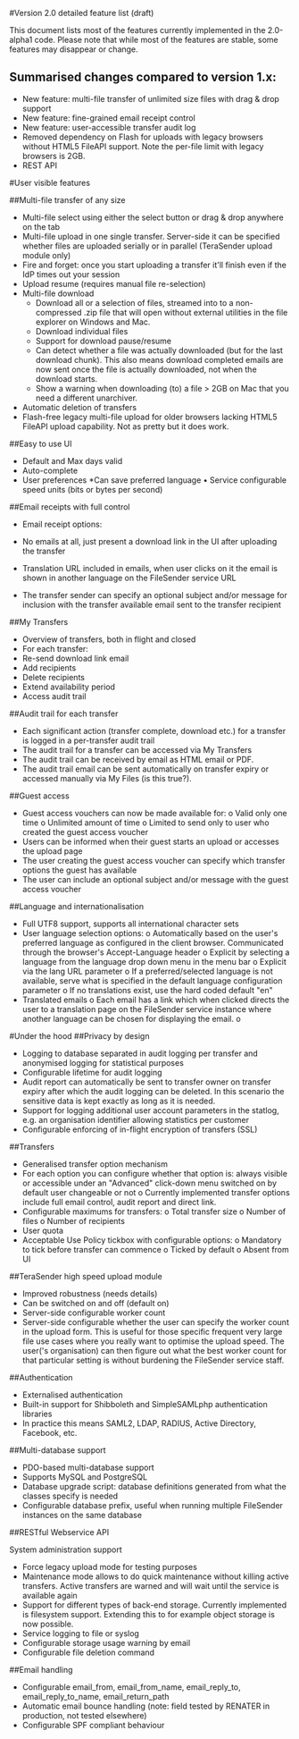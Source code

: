 #Version 2.0 detailed feature list (draft)

This document lists most of the features currently implemented in the 2.0-alpha1 code.  Please note that while most of the features are stable, some features may disappear or change.

## Summarised changes compared to version 1.x:
* New feature: multi-file transfer of unlimited size files with drag & drop support
* New feature: fine-grained email receipt control
* New feature: user-accessible transfer audit log
* Removed dependency on Flash for uploads with legacy browsers without HTML5 FileAPI support.  Note the per-file limit with legacy browsers is 2GB.  
* REST API

#User visible features

##Multi-file transfer of any size
* Multi-file select using either the select button or drag & drop anywhere on the tab
* Multi-file upload in one single transfer.  Server-side it can be specified whether files are uploaded serially or in parallel (TeraSender upload module only)
* Fire and forget: once you start uploading a transfer it'll finish even if the IdP times out your session
* Upload resume (requires manual file re-selection)
* Multi-file download
	* Download all or a selection of files, streamed into to a non-compressed .zip file that will open without external utilities in the file explorer on Windows and Mac.
	* Download individual files
	* Support for download pause/resume
	* Can detect whether a file was actually downloaded (but for the last download chunk).   This also means download completed emails are now sent once the file is actually downloaded, not when the download starts. 
	* Show a warning when downloading (to) a file > 2GB on Mac that you need a different unarchiver.
* Automatic deletion of transfers
* Flash-free legacy multi-file upload for older browsers lacking HTML5 FileAPI upload capability.  Not as pretty but it does work.

##Easy to use UI
* Default and Max days valid
* Auto-complete
* User preferences
 *Can save preferred language
•	Service configurable speed units (bits or bytes per second)

##Email receipts with full control
* Email receipt options:
 * No emails at all, just present a download link in the UI after uploading the transfer
	

* Translation URL included in emails, when user clicks on it the email is shown in another language on the FileSender service URL
* The transfer sender can specify an optional subject and/or message for inclusion with the transfer available email sent to the transfer recipient
	
##My Transfers
* Overview of transfers, both in flight and closed
* For each transfer:
 * Re-send download link email
 * Add recipients
 * Delete recipients
 * Extend availability period
 * Access audit trail

##Audit trail for each transfer
* Each significant action (transfer complete, download etc.) for a transfer is logged in a per-transfer audit trail
* The audit trail for a transfer can be accessed via My Transfers
* The audit trail can be received by email as HTML email or PDF.
* The audit trail email can be sent automatically on transfer expiry or accessed manually via My Files (is this true?).

##Guest access
* Guest access vouchers can now be made available for:
o	Valid only one time
o	Unlimited amount of time
o	Limited to send only to user who created the guest access voucher 
* Users can be informed when their guest starts an upload or accesses the upload page
* The user creating the guest access voucher can specify which transfer options the guest has available
* The user can include an optional subject and/or message with the guest access voucher

##Language and internationalisation
* Full UTF8 support, supports all international character sets
* User language selection options:
o	Automatically based on the user's preferred language as configured in the client browser.  Communicated through the browser's Accept-Language header
o	Explicit by selecting a language from the language drop down menu in the menu bar
o	Explicit via the lang URL parameter
o	If a preferred/selected language is not available, serve what is specified in the default language configuration parameter
o	If no translations exist, use the hard coded default "en"
* Translated emails
o	Each email has a link which when clicked directs the user to a translation page on the FileSender service instance where another language can be chosen for displaying the email.
o	

#Under the hood
##Privacy by design
* Logging to database separated in audit logging per transfer and anonymised logging for statistical purposes
* Configurable lifetime for audit logging
* Audit report can automatically be sent to transfer owner on transfer expiry after which the audit logging can be deleted.  In this scenario the sensitive data is kept exactly as long as it is needed. 
* Support for logging additional user account parameters in the statlog, e.g. an organisation identifier allowing statistics per customer
* Configurable enforcing of in-flight encryption of transfers (SSL)
	
##Transfers
* Generalised transfer option mechanism
 * For each option you can configure whether that option is: 
	always visible or accessible under an "Advanced" click-down menu
	switched on by default
	user changeable or not
o	Currently implemented transfer options include full email control, audit report and direct link.
* Configurable maximums for transfers:
o	Total transfer size
o	Number of files
o	Number of recipients
* User quota
* Acceptable Use Policy tickbox with configurable options:
o	Mandatory to tick before transfer can commence
o	Ticked by default
o	Absent from UI
	
##TeraSender high speed upload module
* Improved robustness (needs details)
* Can be switched on and off (default on)
* Server-side configurable worker count
* Server-side configurable whether the user can specify the worker count in the upload 
form.  This is useful for those specific frequent very large file use cases where you 
really want to optimise the upload speed.  The user('s organisation) can then figure out 
what the best worker count for that particular setting is without burdening the 
FileSender service staff.	

##Authentication
* Externalised authentication
* Built-in support for Shibboleth and SimpleSAMLphp authentication libraries 
* In practice this means SAML2, LDAP, RADIUS, Active Directory, Facebook, etc.

##Multi-database support
* PDO-based multi-database support
* Supports MySQL and PostgreSQL
* Database upgrade script: database definitions generated from what the classes specify is needed
* Configurable database prefix, useful when running multiple FileSender instances on the same database


##RESTful Webservice API

System administration support
* Force legacy upload mode for testing purposes
* Maintenance mode allows to do quick maintenance without killing active transfers.  Active transfers are warned and will wait until the service is available again
* Support for different types of back-end storage.  Currently implemented is filesystem support.   Extending this to for example object storage is now possible.
* Service logging to file or syslog
* Configurable storage usage warning by email
* Configurable file deletion command

##Email handling
* Configurable email_from, email_from_name, email_reply_to, email_reply_to_name, email_return_path
* Automatic email bounce handling (note: field tested by RENATER in production, not tested elsewhere)
* Configurable SPF compliant behaviour





